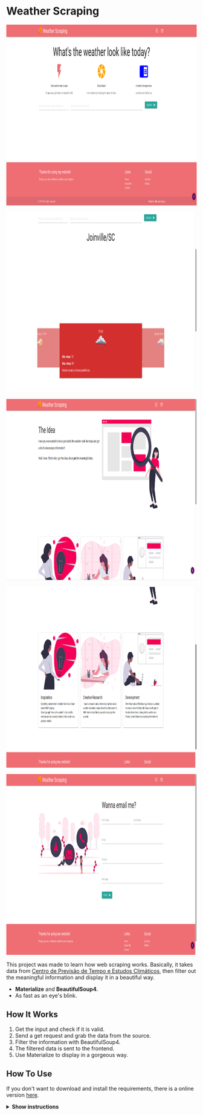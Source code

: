 # Weather Scraping

<p style="text-align: center">
    <img src="./static/images/home.png"
      alt="Weather Scraping Home Page, with three cards about the features 
      and the banner: 'What's the weather look like today?'"
      width="960" height="478">
</p>

<p style="align-self: center">
    <img src="./static/images/weather.png"
      alt="Weather search result for Joinville/SC."
      width="960" height="478">
</p>

<p style="align-self: center">
    <img src="./static/images/about_idea.png"
      alt="Idea for this project: Show just the necessary information."
      width="960" height="480">
</p>

<p style="align-self: center">
    <img src="./static/images/about_cards.png"
      alt="Three cards: Inspiration, facilitate my life; Creative Research, learn what people need to know; 
      Development, learn Web Scraping, BeautifulSoup4 and Materialize."
      width="960" height="478">
</p>

<p style="align-self: center">
    <img src="./static/images/contact.png"
      alt="Contact Page with send email option."
      width="960" height="478">
</p>

This project was made to learn how web scraping works. Basically, it takes data
from <a href="https://www.cptec.inpe.br/">Centro de Previsão de Tempo e Estudos Climáticos</a>, then filter out 
the meaningful information and display it in a beautiful way.

* **Materialize** and **BeautifulSoup4**.
* As fast as an eye's blink.

## How It Works

1. Get the input and check if it is valid.
2. Send a get request and grab the data from the source.
3. Filter the information with BeautifulSoup4.
4. The filtered data is sent to the frontend.
5. Use Materialize to display in a gorgeous way.


## How To Use

If you don't want to download and install the requirements, there is a online version 
<a href="https://weather-scrape.herokuapp.com/">here</a>.

<details><summary><b>Show instructions</b></summary>

1. Make sure you have installed all the requirements in the requirements.txt
2. Run:

    ```sh
    $ python manage.py runserver
    ```
3. Open the browser and enjoy.

</details>
